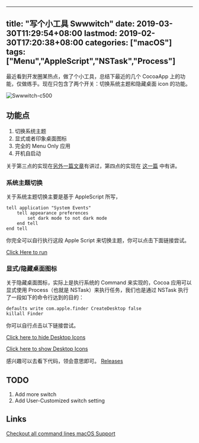 
---
title: "写个小工具 Swwwitch"
date: 2019-03-30T11:29:54+08:00
lastmod: 2019-02-30T17:20:38+08:00
categories: ["macOS"]
tags: ["Menu","AppleScript","NSTask","Process"]
---

最近看到开发圈某热点，做了个小工具，总结下最近的几个 CocoaApp 上的功能，仅做练手。现在只包含了两个开关：切换系统主题和隐藏桌面 icon 的功能。

<!-- more -->

![Swwwitch-c500](https://i.imgur.com/U9RTmVU.png)

## 功能点

1. 切换系统主题
2. 显式或者印象桌面图标
3. 完全的 Menu Only 应用
4. 开机自启动

关于第三点的实现在[另外一篇文章](https://hechen.xyz/post/dockless-cocoaapps/)有讲过，第四点的实现在 [这一篇](https://hechen.xyz/post/autostartwhenlogin/) 中有讲。

### 系统主题切换

关于系统主题切换主要是基于 AppleScript 所写，

``` AppleScript
tell application "System Events"
	tell appearance preferences
		set dark mode to not dark mode
	end tell
end tell
```

你完全可以自行执行这段 Apple Script 来切换主题，你可以点击下面链接尝试。

[Click Here to run](applescript://com.apple.scripteditor?action=new&name=Change%20Theme&script=tell%20application%20%22System%20Events%22%0D%09tell%20appearance%20preferences%0D%09%09set%20dark%20mode%20to%20not%20dark%20mode%0D%09end%20tell%0Dend%20tell)


### 显式/隐藏桌面图标

关于隐藏桌面图标，实际上是执行系统的 Command 来实现的，Cocoa 应用可以显式使用 Process（也就是 NSTask）来执行任务，我们也是通过 NSTask 执行了一段如下的命令行达到的目的：

```Shell
defaults write com.apple.finder CreateDesktop false
killall Finder
```

你可以自行点击以下链接尝试。

[Click here to hide Desktop Icons](applescript://com.apple.scripteditor?action=new&name=Hide%20Desktop%20Icons&script=tell%20application%20%22Terminal%22%0D%20%20%20%20do%20script%20%22defaults%20write%20com.apple.finder%20CreateDesktop%20false%3b%20killall%20Finder%22%0Dend%20tell)

[Click here to show Desktop Icons](applescript://com.apple.scripteditor?action=new&name=Hide%20Desktop%20Icons&script=tell%20application%20%22Terminal%22%0D%20%20%20%20do%20script%20%22defaults%20write%20com.apple.finder%20CreateDesktop%20true%3b%20killall%20Finder%22%0Dend%20tell)


感兴趣可以去看下代码，领会意思即可。
[Releases](https://github.com/hechen/Swwwitch/releases)



## TODO
1. Add more switch
2. Add User-Customized switch setting


## Links

[Checkout all command lines macOS Support](https://ss64.com/osx/)